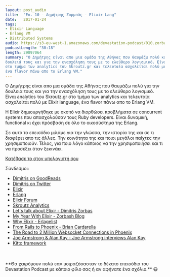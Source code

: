 ```yaml
---
layout: post_audio
title:  "Επ. 10 - Δημήτρης Ζορμπάς - Elixir Lang"
date:   2017-01-24
tags:
- Elixir Language
- Erlang VM
- Distributed Systems
audio: https://s3-eu-west-1.amazonaws.com/devastation-podcast/010.zorbas-elixir.mp3
podcastLength: "30:18"
length: 29097064
summary: "Ο Δημήτρης είναι απο μια ομάδα της Αθήνας που θαυμάζω πολύ και για την 
δουλειά τους και για την ενασχόληση τους με το ελεύθερο λογισμικό. Είναι lead engineer 
στο τμήμα των analytics του Skroutz.gr και τελευταία ασχολείται πολύ με Elixir language, 
ένα flavor πάνω απο το Erlang VM."
---
```

Ο Δημήτρης είναι απο μια ομάδα της Αθήνας που θαυμάζω πολύ για την δουλειά τους
και για την ενασχόληση τους με το ελεύθερο λογισμικό. Είναι analytics του Skroutz.gr 
στο τμήμα των analytics και τελευταία ασχολείται πολύ με Elixir language, ένα flavor 
πάνω απο το Erlang VM.

Η Elixir δημιουργήθηκε με σκοπό να διορθώσει προβλήματα σε concurrent systems που 
απασχολούσαν τους Ruby developers. Είναι δυναμική, functional κι έχει πρόσβαση σε όλο
το οικοσύστημα της Erlang.

Σε αυτό το επεισόδιο μιλάμε για την γλώσσα, την ιστορία της και σε τι διαφέρει απο τις άλλες.
Την κοινότητα της και ποιοι μεγάλοι παίχτες την χρησιμοποιούν. Τέλος, για ποιο λόγο κάποιος 
να την χρησιμοποιήσει και τι να προσέξει όταν ξεκινάει.

<a href="{{page.audio}}" target="_blank"><i class="fa fa-cloud-download"></i> Κατέβασε το στον υπολογιστή σου</a>

Σύνδεσμοι:

* <a href="https://www.goodreads.com/user/show/13437694-dimitrios" target="_blank">Dimitris on GoodReads</a>
* <a href="https://twitter.com/_zorbash" target="_blank">Dimitris on Twitter</a>
* <a href="http://elixir-lang.org/" target="_blank">Elixir</a>
* <a href="https://www.erlang.org/" target="_blank">Erlang</a>
* <a href="https://elixirforum.com/" target="_blank">Elixir Forum</a>
* <a href="https://engineering.skroutz.gr/blog/skroutz-analytics/" target="_blank">Skroutz Analytics</a>
* <a href="https://speakerdeck.com/zorbash/lets-talk-about-elixir" target="_blank">Let's talk about Elixir - Dimitris Zorbas</a>
* <a href="http://zorbash.com/post/my-year-with-elixir/" target="_blank">My Year With Elixir - Zorbash Blog</a>
* <a href="http://theerlangelist.com/article/why_elixir" target="_blank">Why Elixir - Erlagelist</a>
* <a href="https://speakerdeck.com/bcardarella/from-rails-to-phoenix" target="_blank">From Rails to Phoenix - Brian Cardarella</a>
* <a href="http://www.phoenixframework.org/blog/the-road-to-2-million-websocket-connections" target="_blank">The Road to 2 Million Websocket Connections in Phoenix</a>
* <a href="https://www.youtube.com/watch?v=fhOHn9TClXY" target="_blank">Joe Armstrong & Alan Kay - Joe Armstrong interviews Alan Kay</a>
* <a href="https://github.com/kittoframework/kitto" target="_blank">Kitto framework</a>

<br/>
<br/>
**Θα χαιρόμουν πολύ εαν μοιραζόσασταν το δέκατο επεισόδιο του Devastation
Podcast με κάποιο φίλο σας ή αν αφήνατε ένα σχόλιο.** 😃
